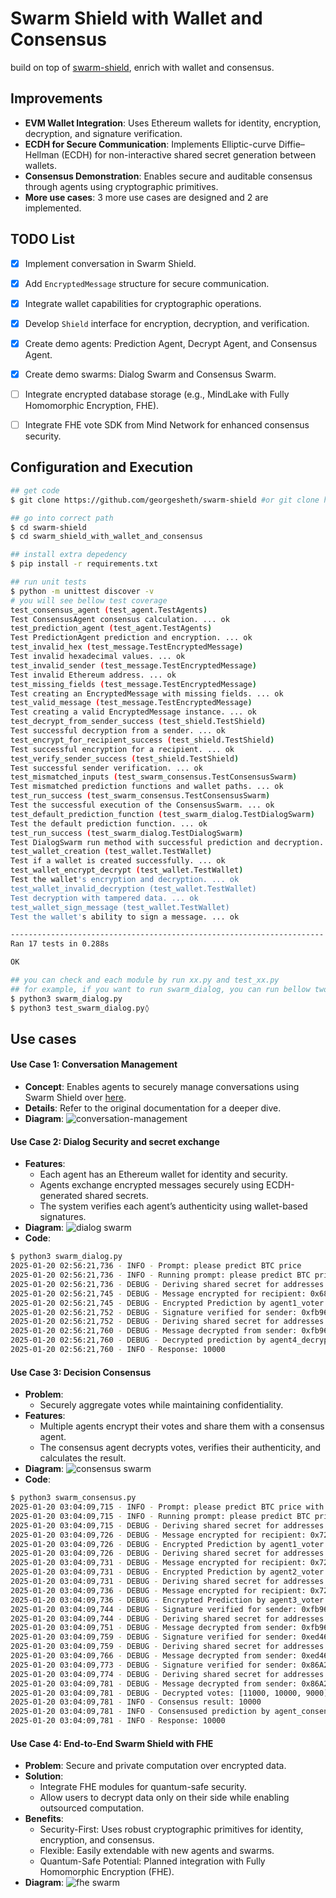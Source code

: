 # Swarm Shield with Wallet and Consensus
build on top of [swarm-shield](https://github.com/The-Swarm-Corporation/swarm-shield), enrich with wallet and consensus.

## Improvements
- **EVM Wallet Integration**: Uses Ethereum wallets for identity, encryption, decryption, and signature verification.
- **ECDH for Secure Communication**: Implements Elliptic-curve Diffie–Hellman (ECDH) for non-interactive shared secret generation between wallets.
- **Consensus Demonstration**: Enables secure and auditable consensus through agents using cryptographic primitives.
- **More use cases**: 3 more use cases are designed and 2 are implemented. 


## TODO List
- [x] Implement conversation in Swarm Shield.
- [x] Add `EncryptedMessage` structure for secure communication.
- [x] Integrate wallet capabilities for cryptographic operations.
- [x] Develop `Shield` interface for encryption, decryption, and verification.
- [x] Create demo agents: Prediction Agent, Decrypt Agent, and Consensus Agent.
- [x] Create demo swarms: Dialog Swarm and Consensus Swarm.
- [ ] Integrate encrypted database storage (e.g., MindLake with Fully Homomorphic Encryption, FHE).
- [ ] Integrate FHE vote SDK from Mind Network for enhanced consensus security.


## Configuration and Execution
```bash
## get code
$ git clone https://github.com/georgesheth/swarm-shield #or git clone https://github.com/The-Swarm-Corporation/swarm-shield after PR merge

## go into correct path
$ cd swarm-shield
$ cd swarm_shield_with_wallet_and_consensus

## install extra depedency
$ pip install -r requirements.txt

## run unit tests
$ python -m unittest discover -v
# you will see bellow test coverage
test_consensus_agent (test_agent.TestAgents)
Test ConsensusAgent consensus calculation. ... ok
test_prediction_agent (test_agent.TestAgents)
Test PredictionAgent prediction and encryption. ... ok
test_invalid_hex (test_message.TestEncryptedMessage)
Test invalid hexadecimal values. ... ok
test_invalid_sender (test_message.TestEncryptedMessage)
Test invalid Ethereum address. ... ok
test_missing_fields (test_message.TestEncryptedMessage)
Test creating an EncryptedMessage with missing fields. ... ok
test_valid_message (test_message.TestEncryptedMessage)
Test creating a valid EncryptedMessage instance. ... ok
test_decrypt_from_sender_success (test_shield.TestShield)
Test successful decryption from a sender. ... ok
test_encrypt_for_recipient_success (test_shield.TestShield)
Test successful encryption for a recipient. ... ok
test_verify_sender_success (test_shield.TestShield)
Test successful sender verification. ... ok
test_mismatched_inputs (test_swarm_consensus.TestConsensusSwarm)
Test mismatched prediction functions and wallet paths. ... ok
test_run_success (test_swarm_consensus.TestConsensusSwarm)
Test the successful execution of the ConsensusSwarm. ... ok
test_default_prediction_function (test_swarm_dialog.TestDialogSwarm)
Test the default prediction function. ... ok
test_run_success (test_swarm_dialog.TestDialogSwarm)
Test DialogSwarm run method with successful prediction and decryption. ... ok
test_wallet_creation (test_wallet.TestWallet)
Test if a wallet is created successfully. ... ok
test_wallet_encrypt_decrypt (test_wallet.TestWallet)
Test the wallet's encryption and decryption. ... ok
test_wallet_invalid_decryption (test_wallet.TestWallet)
Test decryption with tampered data. ... ok
test_wallet_sign_message (test_wallet.TestWallet)
Test the wallet's ability to sign a message. ... ok

----------------------------------------------------------------------
Ran 17 tests in 0.288s

OK

## you can check and each module by run xx.py and test_xx.py
## for example, if you want to run swarm_dialog, you can run bellow two command
$ python3 swarm_dialog.py
$ python3 test_swarm_dialog.py◊
```


## Use cases

#### Use Case 1: Conversation Management
- **Concept**: Enables agents to securely manage conversations using Swarm Shield over [here](https://github.com/The-Swarm-Corporation/swarm-shield).
- **Details**: Refer to the original documentation for a deeper dive.
- **Diagram**:
![conversation-management](./assets/swarm-shield-use-case-conversation-management.png)

#### Use Case 2: Dialog Security and secret exchange
- **Features**:
  - Each agent has an Ethereum wallet for identity and security.
  - Agents exchange encrypted messages securely using ECDH-generated shared secrets.
  - The system verifies each agent’s authenticity using wallet-based signatures.
- **Diagram**:
![dialog swarm](./assets/swarm-shield-dialog-swarm.png)
- **Code**: 
```bash
$ python3 swarm_dialog.py
2025-01-20 02:56:21,736 - INFO - Prompt: please predict BTC price
2025-01-20 02:56:21,736 - INFO - Running prompt: please predict BTC price
2025-01-20 02:56:21,736 - DEBUG - Deriving shared secret for addresses: 0xfb9608b2f1C1aFb7c014EFbc558A2f72A0e71D42 -> 0x68bbA6c36DA7D08B4E931d1a5178f64Cf921207D
2025-01-20 02:56:21,745 - DEBUG - Message encrypted for recipient: 0x68bbA6c36DA7D08B4E931d1a5178f64Cf921207D
2025-01-20 02:56:21,745 - DEBUG - Encrypted Prediction by agent1_voter (Wallet: 0xfb9608b2f1C1aFb7c014EFbc558A2f72A0e71D42): EncryptedMessage(sender='0xfb9608b2f1C1aFb7c014EFbc558A2f72A0e71D42', iv='0x85e3bede40a9f7e49de73aed2388d38d', ciphertext='0x335af7a9e3', signature='0x2e35cd23dc12fba2ad5f2872e77cfa83b67d224b72c948e135ef84cf9a3a55f12843a2412d7ee8306ed077062ce24a8c9ebd6f0fdf6979c19f599c309f0799061b', nonce='0x59a648ba4e31009746f4f00d66aa3bcc')
2025-01-20 02:56:21,752 - DEBUG - Signature verified for sender: 0xfb9608b2f1C1aFb7c014EFbc558A2f72A0e71D42
2025-01-20 02:56:21,752 - DEBUG - Deriving shared secret for addresses: 0xfb9608b2f1C1aFb7c014EFbc558A2f72A0e71D42 -> 0x68bbA6c36DA7D08B4E931d1a5178f64Cf921207D
2025-01-20 02:56:21,760 - DEBUG - Message decrypted from sender: 0xfb9608b2f1C1aFb7c014EFbc558A2f72A0e71D42
2025-01-20 02:56:21,760 - DEBUG - Decrypted prediction by agent4_decrypt (Wallet: 0x68bbA6c36DA7D08B4E931d1a5178f64Cf921207D): 10000
2025-01-20 02:56:21,760 - INFO - Response: 10000
```

#### Use Case 3: Decision Consensus
- **Problem**: 
  - Securely aggregate votes while maintaining confidentiality.
- **Features**:
  - Multiple agents encrypt their votes and share them with a consensus agent.
  - The consensus agent decrypts votes, verifies their authenticity, and calculates the result.
- **Diagram**:
![consensus swarm](./assets/swarm-shield-consensus.png)
- **Code**:
```bash
$ python3 swarm_consensus.py
2025-01-20 03:04:09,715 - INFO - Prompt: please predict BTC price with consensus
2025-01-20 03:04:09,715 - INFO - Running prompt: please predict BTC price with consensus
2025-01-20 03:04:09,715 - DEBUG - Deriving shared secret for addresses: 0xfb9608b2f1C1aFb7c014EFbc558A2f72A0e71D42 -> 0x72Ed07Ff6f4d4c3556CC9EFbA1abeA0Ad5DFf010
2025-01-20 03:04:09,726 - DEBUG - Message encrypted for recipient: 0x72Ed07Ff6f4d4c3556CC9EFbA1abeA0Ad5DFf010
2025-01-20 03:04:09,726 - DEBUG - Encrypted Prediction by agent1_voter (0xfb9608b2f1C1aFb7c014EFbc558A2f72A0e71D42): EncryptedMessage(sender='0xfb9608b2f1C1aFb7c014EFbc558A2f72A0e71D42', iv='0x6ca7a761810729c4c2940757d201b89a', ciphertext='0xf8d64bbbd0', signature='0x343ae03bf1241962573d970b79738be4d1415fe65dd00ee8fae00e398abf5bd30a4e25fb2fd2cdf61bbf60c3d91fdff42b1eb568655c83fae43c881bade124251c', nonce='0xbc6cbc36eaf6c0e687b8d8f790fa68c1')
2025-01-20 03:04:09,726 - DEBUG - Deriving shared secret for addresses: 0xed4658a9dB85695c237cC416c9F0F95E9aF826de -> 0x72Ed07Ff6f4d4c3556CC9EFbA1abeA0Ad5DFf010
2025-01-20 03:04:09,731 - DEBUG - Message encrypted for recipient: 0x72Ed07Ff6f4d4c3556CC9EFbA1abeA0Ad5DFf010
2025-01-20 03:04:09,731 - DEBUG - Encrypted Prediction by agent2_voter (0xed4658a9dB85695c237cC416c9F0F95E9aF826de): EncryptedMessage(sender='0xed4658a9dB85695c237cC416c9F0F95E9aF826de', iv='0x81f0253b6782a0f78aa711d7aaa12b12', ciphertext='0x2b965f5e33', signature='0x31e4abc811f7091d4dd5fe2fcead4ff37e10e85b366757af8f9ec0af8b8915f20675e819cc9d5ebda41ec0e4ec836f6fcfbc8de0093d69d558e052b7adf89a521b', nonce='0x1d27a06f212e1bfcc4aee9813db03fb6')
2025-01-20 03:04:09,731 - DEBUG - Deriving shared secret for addresses: 0x86A2C0437Bd88Bb9b0A381b378c3545eBAf7de37 -> 0x72Ed07Ff6f4d4c3556CC9EFbA1abeA0Ad5DFf010
2025-01-20 03:04:09,736 - DEBUG - Message encrypted for recipient: 0x72Ed07Ff6f4d4c3556CC9EFbA1abeA0Ad5DFf010
2025-01-20 03:04:09,736 - DEBUG - Encrypted Prediction by agent3_voter (0x86A2C0437Bd88Bb9b0A381b378c3545eBAf7de37): EncryptedMessage(sender='0x86A2C0437Bd88Bb9b0A381b378c3545eBAf7de37', iv='0xbd3ce8f4365e2c074b5f969ca1b38678', ciphertext='0x70fd8d0f', signature='0xae7c7f742dfd2b7a26691607805080f284fde01de4b829512c01691dcb31237c43d1cd72808988b59ba21369b3d4a8ceb73f8406f39d1c502bf875424a79998f1b', nonce='0xff5ac93faecfd46a8d3bd516c224e494')
2025-01-20 03:04:09,744 - DEBUG - Signature verified for sender: 0xfb9608b2f1C1aFb7c014EFbc558A2f72A0e71D42
2025-01-20 03:04:09,744 - DEBUG - Deriving shared secret for addresses: 0xfb9608b2f1C1aFb7c014EFbc558A2f72A0e71D42 -> 0x72Ed07Ff6f4d4c3556CC9EFbA1abeA0Ad5DFf010
2025-01-20 03:04:09,751 - DEBUG - Message decrypted from sender: 0xfb9608b2f1C1aFb7c014EFbc558A2f72A0e71D42
2025-01-20 03:04:09,759 - DEBUG - Signature verified for sender: 0xed4658a9dB85695c237cC416c9F0F95E9aF826de
2025-01-20 03:04:09,759 - DEBUG - Deriving shared secret for addresses: 0xed4658a9dB85695c237cC416c9F0F95E9aF826de -> 0x72Ed07Ff6f4d4c3556CC9EFbA1abeA0Ad5DFf010
2025-01-20 03:04:09,766 - DEBUG - Message decrypted from sender: 0xed4658a9dB85695c237cC416c9F0F95E9aF826de
2025-01-20 03:04:09,773 - DEBUG - Signature verified for sender: 0x86A2C0437Bd88Bb9b0A381b378c3545eBAf7de37
2025-01-20 03:04:09,774 - DEBUG - Deriving shared secret for addresses: 0x86A2C0437Bd88Bb9b0A381b378c3545eBAf7de37 -> 0x72Ed07Ff6f4d4c3556CC9EFbA1abeA0Ad5DFf010
2025-01-20 03:04:09,781 - DEBUG - Message decrypted from sender: 0x86A2C0437Bd88Bb9b0A381b378c3545eBAf7de37
2025-01-20 03:04:09,781 - DEBUG - Decrypted votes: [11000, 10000, 9000]
2025-01-20 03:04:09,781 - INFO - Consensus result: 10000
2025-01-20 03:04:09,781 - INFO - Consensused prediction by agent_consensus (0x72Ed07Ff6f4d4c3556CC9EFbA1abeA0Ad5DFf010): 10000
2025-01-20 03:04:09,781 - INFO - Response: 10000
```

#### Use Case 4: End-to-End Swarm Shield with FHE
- **Problem**: Secure and private computation over encrypted data.
- **Solution**:
  - Integrate FHE modules for quantum-safe security.
  - Allow users to decrypt data only on their side while enabling outsourced computation.
- **Benefits**:
  - Security-First: Uses robust cryptographic primitives for identity, encryption, and consensus.
  - Flexible: Easily extendable with new agents and swarms.
  - Quantum-Safe Potential: Planned integration with Fully Homomorphic Encryption (FHE).
- **Diagram**:
![fhe swarm](./assets/swarm-shield-fhe.png)